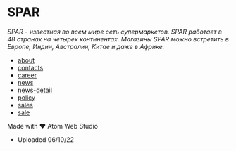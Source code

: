 # SPAR

_SPAR - известная во всем мире сеть супермаркетов. SPAR работает в 48 странах на четырех континентах. Магазины SPAR можно встретить в Европе, Индии, Австралии, Китае и даже в Африке._


- [about](https://iserejatoje.github.io/spar/about.html)
- [contacts](https://iserejatoje.github.io/spar/contacts.html)
- [career](https://iserejatoje.github.io/spar/career.html)
- [news](https://iserejatoje.github.io/spar/news.html)
- [news-detail](https://iserejatoje.github.io/spar/news-detail.html)
- [policy](https://iserejatoje.github.io/spar/policy.html)
- [sales](https://iserejatoje.github.io/spar/sales.html)
- [sale](https://iserejatoje.github.io/spar/sale.html)

Made with ❤️ Atom Web Studio

- Uploaded 06/10/22
